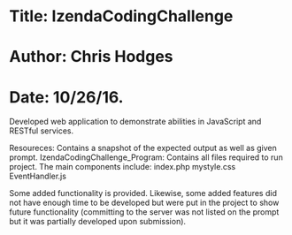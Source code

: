 # Title: IzendaCodingChallenge
# Author: Chris Hodges
# Date: 10/26/16.
Developed web application to demonstrate abilities in JavaScript and RESTful services.

Resoureces: Contains a snapshot of the expected output as well as given prompt.
IzendaCodingChallenge_Program: Contains all files required to run project.
	The main components include:
		index.php
		mystyle.css
		EventHandler.js
		
Some added functionality is provided. Likewise, some added features did not have enough time to be developed but were put in the project to show
future functionality (committing to the server was not listed on the prompt but it was partially developed upon submission).
 
